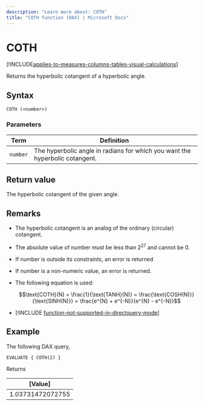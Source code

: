 ```yaml
---
description: "Learn more about: COTH"
title: "COTH function (DAX) | Microsoft Docs"
---
```

# COTH

[!INCLUDE[applies-to-measures-columns-tables-visual-calculations](includes/applies-to-measures-columns-tables-visual-calculations.md)]

Returns the hyperbolic cotangent of a hyperbolic angle.
  
## Syntax  
  
```dax
COTH (<number>)
```
  
### Parameters
  
|Term|Definition|  
|--------|--------------|  
|`number`|The hyperbolic angle in radians for which you want the hyperbolic cotangent.|  
  
## Return value

The hyperbolic cotangent of the given angle.  
  
## Remarks

- The hyperbolic cotangent is an analog of the ordinary (circular) cotangent.

- The absolute value of number must be less than $2^{27}$ and cannot be 0.

- If number is outside its constraints, an error is returned

- If number is a non-numeric value, an error is returned.

- The following equation is used:

    $$\text{COTH}(N) = \frac{1}{\text{TANH}(N)} = \frac{\text{COSH(N)}}{\text{SINH(N)}} = \frac{e^{N} + e^{-N}}{e^{N} - e^{-N}}$$

- [!INCLUDE [function-not-supported-in-directquery-mode](includes/function-not-supported-in-directquery-mode.md)]

## Example  
  
The following DAX query,
  
```dax
EVALUATE { COTH(2) }
```

Returns

|[Value] |
|---------|
|1.03731472072755   |
